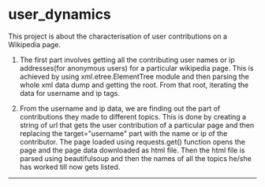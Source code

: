 # user_dynamics
This project is about the characterisation of user contributions on a Wikipedia page.

1. The first part involves getting all the contributing user names or ip addresses(for anonymous users) for a particular wikipedia page. This is achieved by using xml.etree.ElementTree module and then parsing the whole xml data dump and getting the root. From that root, iterating the data for username and ip tags.

2. From the username and ip data, we are finding out the part of contributions they made to different topics. This is done by creating a string of url that gets the user contribution of a particular page and then replacing the target="username" part with the name or ip of the contributor. The page loaded using requests.get() function opens the page and the page data downloaded as html file. Then the html file is parsed using beautifulsoup and then the names of all the topics he/she has worked till now gets listed.

-----------------------------------------------------------------
